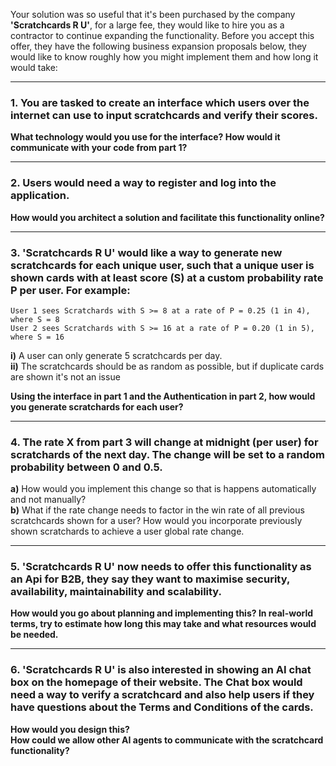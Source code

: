 
Your solution was so useful that it's been purchased by the company **'Scratchcards R U'**, for a large fee, they would like to hire you as a contractor to continue expanding the functionality. Before you accept this offer, they have the following business expansion proposals below, they would like to know roughly how you might implement them and how long it would take:

---

### 1. You are tasked to create an interface which users over the internet can use to input scratchcards and verify their scores.

**What technology would you use for the interface? How would it communicate with your code from part 1?**

---

### 2. Users would need a way to register and log into the application.

**How would you architect a solution and facilitate this functionality online?**

---

### 3. 'Scratchcards R U' would like a way to generate new scratchcards for each unique user, such that a unique user is shown cards with at least score (S) at a custom probability rate P per user. For example:

```
User 1 sees Scratchards with S >= 8 at a rate of P = 0.25 (1 in 4), where S = 8  
User 2 sees Scratchards with S >= 16 at a rate of P = 0.20 (1 in 5), where S = 16
```

**i)** A user can only generate 5 scratchcards per day.  
**ii)** The scratchcards should be as random as possible, but if duplicate cards are shown it's not an issue

**Using the interface in part 1 and the Authentication in part 2, how would you generate scratchards for each user?**

---

### 4. The rate X from part 3 will change at midnight (per user) for scratchards of the next day. The change will be set to a random probability between 0 and 0.5.

**a)** How would you implement this change so that is happens automatically and not manually?  
**b)** What if the rate change needs to factor in the win rate of all previous scratchcards shown for a user? How would you incorporate previously  shown scratchards to achieve a user global rate change.

---

### 5. 'Scratchcards R U' now needs to offer this functionality as an Api for B2B, they say they want to maximise security, availability, maintainability and scalability.

**How would you go about planning and implementing this? In real-world terms, try to estimate how long this may take and what resources would be needed.**

---

### 6. 'Scratchcards R U' is also interested in showing an AI chat box on the homepage of their website. The Chat box would need a way to verify a scratchcard and also help users if they have questions about the Terms and Conditions of the cards.

**How would you design this?**  
**How could we allow other AI agents to communicate with the scratchcard functionality?**

